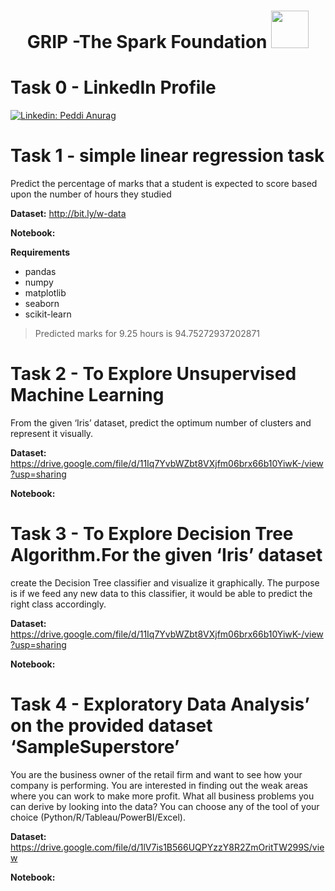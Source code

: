 <h1 align="center">GRIP -The Spark Foundation <img src="https://www.thesparksfoundationsingapore.org/images/logo_small.png" width="60"></h1>
                                                          
# Task 0 - LinkedIn Profile 
[![Linkedin: Peddi Anurag](https://img.shields.io/badge/LinkedIn-Anurag%20Peddi-black?style=flat&logo=linkedin&labelColor=blue&link=https://www.linkedin.com/in/peddi-anurag-01767a166/)](https://www.linkedin.com/in/peddi-anurag-01767a166/)

# Task 1 - simple linear regression task
Predict the percentage of marks that a student is expected to score based upon the number of hours they studied

**Dataset:** http://bit.ly/w-data

**Notebook:**

**Requirements**
* pandas
* numpy
* matplotlib
* seaborn
* scikit-learn

> Predicted marks for 9.25 hours is 94.75272937202871

# Task 2 - To Explore Unsupervised Machine Learning
From the given ‘Iris’ dataset, predict the optimum number of clusters and represent it visually.

**Dataset:** https://drive.google.com/file/d/11Iq7YvbWZbt8VXjfm06brx66b10YiwK-/view?usp=sharing

**Notebook:**
 
# Task 3 - To Explore Decision Tree Algorithm.For the given ‘Iris’ dataset
create the Decision Tree classifier and visualize it graphically. The purpose is if we feed any new data to this classifier, it would be able to predict the right class accordingly.

**Dataset:** https://drive.google.com/file/d/11Iq7YvbWZbt8VXjfm06brx66b10YiwK-/view?usp=sharing

**Notebook:**
 
# Task 4 - Exploratory Data Analysis’ on the provided dataset ‘SampleSuperstore’
You are the business owner of the retail firm and want to see how your company is performing. You are interested in finding out the weak areas where you can work to make more profit. What all business problems you can derive by looking into the data? You can choose any of the tool of your choice (Python/R/Tableau/PowerBI/Excel).

**Dataset:** https://drive.google.com/file/d/1lV7is1B566UQPYzzY8R2ZmOritTW299S/view

**Notebook:**
